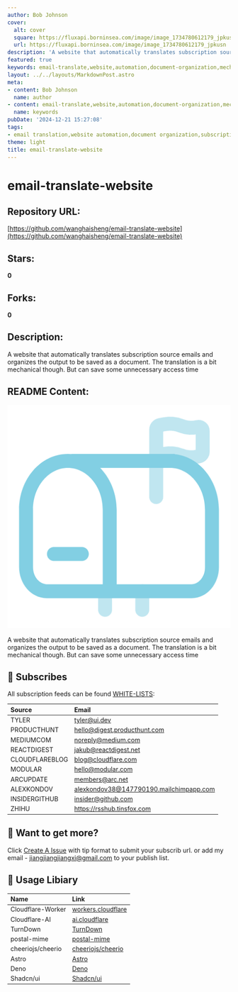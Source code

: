```yaml
---
author: Bob Johnson
cover:
  alt: cover
  square: https://fluxapi.borninsea.com/image/image_1734780612179_jpkusn
  url: https://fluxapi.borninsea.com/image/image_1734780612179_jpkusn
description: 'A website that automatically translates subscription source emails and organizes the output to be saved as a document. The translation is a bit mechanical though. But can save some unnecessary access time'
featured: true
keywords: email-translate,website,automation,document-organization,mechanical-translation,subscription-source,white-lists,issue-create,usage-library
layout: ../../layouts/MarkdownPost.astro
meta:
- content: Bob Johnson
  name: author
- content: email-translate,website,automation,document-organization,mechanical-translation,subscription-source,white-lists,issue-create,usage-library
  name: keywords
pubDate: '2024-12-21 15:27:08'
tags:
- email translation,website automation,document organization,subscription feed
theme: light
title: email-translate-website
---
```


# email-translate-website

## Repository URL: 
[https://github.com/wanghaisheng/email-translate-website](https://github.com/wanghaisheng/email-translate-website)

## Stars: 
**0**

## Forks: 
**0**

## Description: 
A website that automatically translates subscription source emails and organizes the output to be saved as a document. The translation is a bit mechanical though. But can save some unnecessary access time

## README Content: 
<a align="center" href="https://email-reciever.pages.dev" target="_blank" rel="noopener"><img src="https://github.com/email-reciever/website/raw/main/public/media-source/email-reciever.png?sanitize=true" alt="Logo" style="max-width: 100%;" /></a>

A website that automatically translates subscription source emails and organizes the output to be saved as a document. The translation is a bit mechanical though. But can save some unnecessary access time

## 📧 Subscribes

All subscription feeds can be found [WHITE-LISTS](/packages/consts/src/white-lists.ts):

| Source         | Email                                   |
| :------------- | :-------------------------------------- |
| TYLER          | tyler@ui.dev                            |
| PRODUCTHUNT    | hello@digest.producthunt.com            |
| MEDIUMCOM      | noreply@medium.com                      |
| REACTDIGEST    | jakub@reactdigest.net                   |
| CLOUDFLAREBLOG | blog@cloudflare.com                     |
| MODULAR        | hello@modular.com                       |
| ARCUPDATE      | members@arc.net                         |
| ALEXKONDOV     | alexkondov38@147790190.mailchimpapp.com |
| INSIDERGITHUB  | insider@github.com                      |
| ZHIHU          | https://rsshub.tinsfox.com              |

## 👀 Want to get more?

Click [Create A Issue](https://github.com/email-reciever/website/issues/new?assignees=&labels=Subscribe&projects=&template=submit_subscribe.md&title=%5BSubscribe%5D%3A+) with tip format to submit your subscrib url. or add my email - [jiangjiangjiangxi@gmail.com](jiangjiangjiangxi@gmail.com) to your publish list.

## 👻 Usage Libiary

| Name              | Link                                                      |
| :---------------- | :-------------------------------------------------------- |
| Cloudflare-Worker | [workers.cloudflare](https://workers.cloudflare.com/)     |
| Cloudflare-AI     | [ai.cloudflare](https://ai.cloudflare.com/)               |
| TurnDown          | [TurnDown](https://github.com/mixmark-io/turndown)        |
| postal-mime       | [postal-mime](https://github.com/postalsys/postal-mime)   |
| cheeriojs/cheerio | [cheeriojs/cheerio](https://github.com/cheeriojs/cheerio) |
| Astro             | [Astro](https://astro.build/)                             |
| Deno              | [Deno](https://deno.com/)                                 |
| Shadcn/ui         | [Shadcn/ui](https://ui.shadcn.com/)                       |

